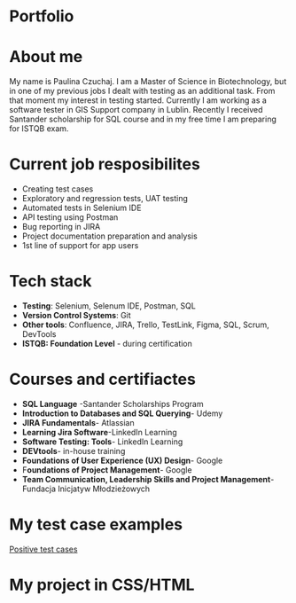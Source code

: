 # Portfolio
# About me 
My name is Paulina Czuchaj. I am a Master of Science in Biotechnology, but in one of my previous jobs I dealt with testing as an additional task. From that moment my interest in testing started. Currently I am working as a software tester in GIS Support company in Lublin. Recently I received Santander scholarship for SQL course and in my free time I am preparing for ISTQB exam.

# Current job resposibilites
* Creating test cases
* Exploratory and regression tests, UAT testing
* Automated tests in Selenium IDE 
* API testing using Postman
* Bug reporting in JIRA 
* Project documentation preparation and analysis
* 1st line of support for app users 

# Tech stack 
* **Testing**: Selenium, Selenum IDE, Postman, SQL
* **Version Control Systems**: Git
* **Other tools**: Confluence, JIRA, Trello, TestLink, Figma, SQL, Scrum, DevTools
* **ISTQB: Foundation Level** - during certification


# Courses and certifiactes
* **SQL Language** -Santander Scholarships Program
* **Introduction to Databases and SQL Querying**- Udemy
* **JIRA Fundamentals**- Atlassian  
* **Learning Jira Software**-LinkedIn Learning
* **Software Testing: Tools**- LinkedIn Learning
* **DEVtools**- in-house training 
* **Foundations of User Experience (UX) Design**- Google
* F**oundations of Project Management**- Google 
* **Team Communication, Leadership Skills and Project Management**-Fundacja Inicjatyw Młodzieżowych

# My test case examples
[Positive test cases](https://docs.google.com/document/d/1ho-UH3BU3c3q3g4pbaoWrF238O0MqoF1/edit#)

# My project in CSS/HTML 


